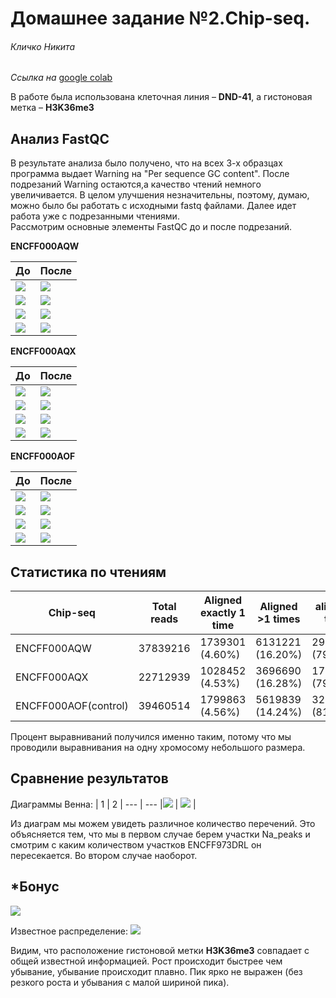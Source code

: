 # Домашнее задание №2.Chip-seq.

###### Кличко Никита

*Ссылка на* [google colab](https://colab.research.google.com/drive/1-s5aOPUwikfCLNopa9_3oa8vb_6zxrnH?usp=sharing) 

В работе была использована клеточная линия – **DND-41**, а гистоновая метка – **H3K36me3**

## Анализ FastQC

В результате анализа было получено, что на всех 3-х образцах программа выдает Warning на "Per sequence GC content". После подрезаний Warning остаются,а качество чтений немного увеличивается. В целом улучшения незначительны, поэтому, думаю, можно было бы работать с исходными fastq файлами. Далее идет работа уже с подрезанными чтениями.  
Рассмотрим основные элементы FastQC до и после подрезаний. 

**ENCFF000AQW**

| До| После | 
--- | ---  
![](https://github.com/NikitaKlichko/hse_hw2_chip/blob/main/imgs/Aqw_stat.PNG) | ![](https://github.com/NikitaKlichko/hse_hw2_chip/blob/main/imgs/Aqw_trim_stat.PNG) |
![](https://github.com/NikitaKlichko/hse_hw2_chip/blob/main/imgs/aqw_seq.PNG) | ![](https://github.com/NikitaKlichko/hse_hw2_chip/blob/main/imgs/aqw_trim_seq.PNG) | 
![](https://github.com/NikitaKlichko/hse_hw2_chip/blob/main/imgs/aqw_tile.PNG) | ![](https://github.com/NikitaKlichko/hse_hw2_chip/blob/main/imgs/aqw_trim_tile.PNG) | 
![](https://github.com/NikitaKlichko/hse_hw2_chip/blob/main/imgs/aqw_gc.PNG) | ![](https://github.com/NikitaKlichko/hse_hw2_chip/blob/main/imgs/aqw_trim_gc.PNG) | 

**ENCFF000AQX** 

| До| После | 
--- | ---  
![](https://github.com/NikitaKlichko/hse_hw2_chip/blob/main/imgs/aqx_stat.PNG) | ![](https://github.com/NikitaKlichko/hse_hw2_chip/blob/main/imgs/aqx_trim_stat.PNG) |
![](https://github.com/NikitaKlichko/hse_hw2_chip/blob/main/imgs/aqx_seq.PNG) | ![](https://github.com/NikitaKlichko/hse_hw2_chip/blob/main/imgs/aqx_trim_seq.PNG) | 
![](https://github.com/NikitaKlichko/hse_hw2_chip/blob/main/imgs/aqx_tile.PNG) | ![](https://github.com/NikitaKlichko/hse_hw2_chip/blob/main/imgs/aqx_trim_tile.PNG) | 
![](https://github.com/NikitaKlichko/hse_hw2_chip/blob/main/imgs/aqx_gc.PNG) | ![](https://github.com/NikitaKlichko/hse_hw2_chip/blob/main/imgs/aqx_trim_gc.PNG) | 

**ENCFF000AOF** 

| До| После | 
--- | ---  
![](https://github.com/NikitaKlichko/hse_hw2_chip/blob/main/imgs/aof_stat.PNG) | ![](https://github.com/NikitaKlichko/hse_hw2_chip/blob/main/imgs/aof_trim_stat.PNG) |
![](https://github.com/NikitaKlichko/hse_hw2_chip/blob/main/imgs/aof_seq.PNG) | ![](https://github.com/NikitaKlichko/hse_hw2_chip/blob/main/imgs/aof_trim_seq.PNG) | 
![](https://github.com/NikitaKlichko/hse_hw2_chip/blob/main/imgs/aof_tile.PNG) | ![](https://github.com/NikitaKlichko/hse_hw2_chip/blob/main/imgs/aof_trim_tile.PNG) | 
![](https://github.com/NikitaKlichko/hse_hw2_chip/blob/main/imgs/aof_gc.PNG) | ![](https://github.com/NikitaKlichko/hse_hw2_chip/blob/main/imgs/aof_trim_gc.PNG) | 
 
 ## Статистика по чтениям
 
 | Chip-seq| Total reads | Aligned exactly 1 time| Aligned >1 times | aligned 0 times |
--- | --- | --- | --- | --- 
ENCFF000AQW | 37839216 | 1739301 (4.60%) | 6131221 (16.20%) | 29968694 (79.20%) | 
ENCFF000AQX | 22712939 | 1028452 (4.53%) | 3696690 (16.28%)	 | 17987797 (79.20%) |  
ENCFF000AOF(control) | 	39460514 | 1799863 (4.56%) | 5619839 (14.24%)	 | 32040812 (81.20%) |  

Процент выравниваний получился именно таким, потому что мы проводили выравнивания на одну хромосому небольшого размера.

## Сравнение результатов 
Диаграммы Венна:
| 1 | 2 |
--- | --- 
|![](https://github.com/NikitaKlichko/hse_hw2_chip/blob/main/imgs/venn1.PNG) | ![](https://github.com/NikitaKlichko/hse_hw2_chip/blob/main/imgs/venn2.PNG) | 

Из диаграм мы можем увидеть различное количество перечений. Это объясняется тем, что мы в первом случае берем участки Na_peaks и смотрим с каким количеством участков ENCFF973DRL он пересекается. Во втором случае наоборот. 

## *Бонус 

![](https://github.com/NikitaKlichko/hse_hw2_chip/blob/main/imgs/ngs.png)  

Известное распределение: 
![](https://github.com/NikitaKlichko/hse_hw2_chip/blob/main/imgs/info.PNG) 

Видим, что расположение гистоновой метки **H3K36me3** совпадает с общей известной информацией. Рост происходит быстрее чем убывание, убывание происходит плавно. Пик ярко не выражен (без резкого роста и убывания с малой шириной пика).


